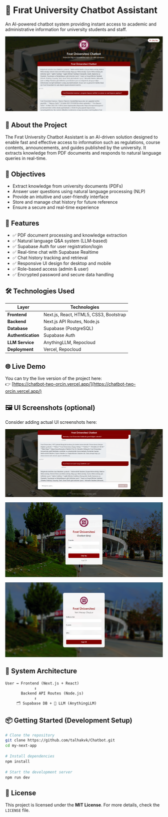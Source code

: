 # 🧠 Fırat University Chatbot Assistant

An AI-powered chatbot system providing instant access to academic and administrative information for university students and staff.

![Firat Chatbot Banner](https://github.com/talhakvk/Chatbot/blob/main/public/Ekran%20g%C3%B6r%C3%BCnt%C3%BCs%C3%BC%202025-07-02%20222527.png?raw=true)

## 🚀 About the Project

The Fırat University Chatbot Assistant is an AI-driven solution designed to enable fast and effective access to information such as regulations, course contents, announcements, and guides published by the university. It extracts knowledge from PDF documents and responds to natural language queries in real-time.

## 🎯 Objectives

- Extract knowledge from university documents (PDFs)  
- Answer user questions using natural language processing (NLP)  
- Provide an intuitive and user-friendly interface  
- Store and manage chat history for future reference  
- Ensure a secure and real-time experience  

## 🧩 Features

- ✅ PDF document processing and knowledge extraction  
- ✅ Natural language Q&A system (LLM-based)  
- ✅ Supabase Auth for user registration/login  
- ✅ Real-time chat with Supabase Realtime  
- ✅ Chat history tracking and retrieval  
- ✅ Responsive UI design for desktop and mobile  
- ✅ Role-based access (admin & user)  
- ✅ Encrypted password and secure data handling  

## 🛠️ Technologies Used

| Layer               | Technologies                            |
|---------------------|------------------------------------------|
| **Frontend**        | Next.js, React, HTML5, CSS3, Bootstrap   |
| **Backend**         | Next.js API Routes, Node.js              |
| **Database**        | Supabase (PostgreSQL)                    |
| **Authentication**  | Supabase Auth                            |
| **LLM Service**     | AnythingLLM, Repocloud                   |
| **Deployment**      | Vercel, Repocloud                        |

## 🌐 Live Demo

You can try the live version of the project here:  
👉 [https://chatbot-two-orcin.vercel.app/](https://chatbot-two-orcin.vercel.app/)


## 🖼️ UI Screenshots (optional)
Consider adding actual UI screenshots here:

![/screenshots/login.png](https://github.com/talhakvk/Chatbot/blob/main/public/Ekran%20g%C3%B6r%C3%BCnt%C3%BCs%C3%BC%202025-07-02%20222613.png?raw=true)

![/screenshots/chat-interface.png](https://github.com/talhakvk/Chatbot/blob/main/public/Ekran%20g%C3%B6r%C3%BCnt%C3%BCs%C3%BC%202025-07-02%20222632.png?raw=true)

![/screenshots/chat-interface.png](https://github.com/talhakvk/Chatbot/blob/main/public/Ekran%20g%C3%B6r%C3%BCnt%C3%BCs%C3%BC%202025-07-02%20222645.png?raw=true)

## 📂 System Architecture

```text
User ↔️ Frontend (Next.js + React)
             ↕️
       Backend API Routes (Node.js)
             ↕️
     🗂️ Supabase DB + 🧠 LLM (AnythingLLM)
```

## 📦 Getting Started (Development Setup)

```bash 
# Clone the repository
git clone https://github.com/talhakvk/Chatbot.git
cd my-next-app

# Install dependencies
npm install

# Start the development server
npm run dev
 ```

## 📜 License

This project is licensed under the **MIT License**. For more details, check the `LICENSE` file.
